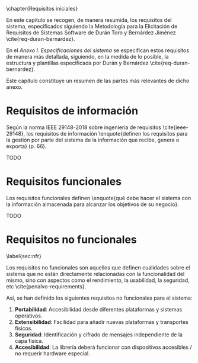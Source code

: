 \chapter{Requisitos iniciales}

<!--
  Se deberá presentar, según la metodología, un resumen de los requisitos
  aportados en el Anexo de "Especificaciones del sistema" mediante casos de
  uso, historias de usuario, etc.
-->

En este capítulo se recogen, de manera resumida, los requisitos del sistema,
especificados siguiendo la Metodología para la Elicitación de Requisitos de
Sistemas Software de Durán Toro y Bernárdez Jiménez \cite{req-duran-bernardez}.

En el *Anexo I. Especificaciones del sistema* se especifican estos requisitos
de manera más detallada, siguiendo, en la medida de lo posible, la estructura y
plantillas especificada por Durán y Bernárdez \cite{req-duran-bernardez}.

Este capítulo constituye un resumen de las partes más relevantes de dicho
anexo.

# Requisitos de información

Según la norma IEEE 29148-2018 sobre ingeniería de requisitos
\cite{ieee-29148}, los requisitos de información \enquote{definen los
requisitos para la gestión por parte del sistema de la información que recibe,
genera o exporta} (p. 66).

TODO

# Requisitos funcionales

Los requisitos funcionales definen \enquote{qué debe hacer el sistema con la información
almacenada para alcanzar los objetivos de su negocio}.

TODO

# Requisitos no funcionales
\label{sec:nfr}

Los requisitos no funcionales son aquellos que definen cualidades sobre el
sistema que no están directamente relacionadas con la funcionalidad del mismo,
sino con aspectos como el rendimiento, la usabilidad, la seguridad, etc
\cite{penalvo-requirements}.

Así, se han definido los siguientes requisitos no funcionales para el sistema:

  1. **Portabilidad**: Accesibilidad desde diferentes plataformas y sistemas operativos.
  2. **Extensibilidad**: Facilidad para añadir nuevas plataformas y transportes físicos.
  3. **Seguridad**: Identificación y cifrado de mensajes independiente de la capa física.
  4. **Accesibilidad**: La librería deberá funcionar con dispositivos
     accesibles / no requerir hardware especial.
